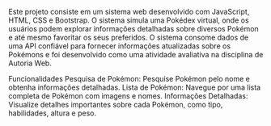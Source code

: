 


Este projeto consiste em um sistema web desenvolvido com JavaScript, HTML, CSS e Bootstrap. O sistema simula uma Pokédex virtual, onde os usuários podem explorar informações detalhadas sobre diversos Pokémon e até mesmo favoritar os seus preferidos. O sistema consome dados de uma API confiável para fornecer informações atualizadas sobre os Pokémons e foi desenvolvido como uma atividade avaliativa na disciplina de Autoria Web.

Funcionalidades
Pesquisa de Pokémon: Pesquise Pokémon pelo nome e obtenha informações detalhadas.
Lista de Pokémon: Navegue por uma lista completa de Pokémon com imagens e nomes.
Informações Detalhadas: Visualize detalhes importantes sobre cada Pokémon, como tipo, habilidades, altura e peso.
